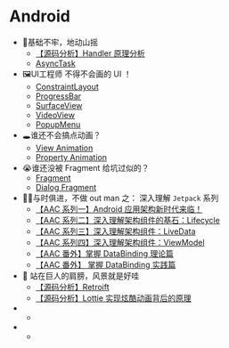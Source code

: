 # Android



- 💪基础不牢，地动山摇
  - [【源码分析】Handler 原理分析](./handler.md)
  - [AsyncTask](./asynctask.md)
- 🖼UI工程师 不得不会画的 UI ！
  - [ConstraintLayout](./constraintlayout.md)
  - [ProgressBar](./progressbar.md)
  - [SurfaceView](./surfaceview.md)
  - [VideoView](./videoview.md)
  - [PopupMenu](./popupmenu.md)
- 🕳谁还不会搞点动画？
  - [View Animation](./view-animation.md)
  - [Property Animation](./property-animation.md)
- 😭谁还没被 Fragment 给坑过似的？
  - [Fragment](./fragment.md)
  - [Dialog Fragment](./dialog-fragment.md)
- 🐂🍺与时俱进，不做 out man 之： 深入理解 `Jetpack` 系列
  - [【AAC 系列一】Android 应用架构新时代来临！](./aac.md)
  - [【AAC 系列二】深入理解架构组件的基石：Lifecycle](./aac-lifecycle.md)
  - [【AAC 系列三】深入理解架构组件：LiveData](./aac-livedata.md)
  - [【AAC 系列四】深入理解架构组件：ViewModel](./aac-viewmodel.md)
  - [【AAC 番外】掌握 DataBinding 理论篇](./databinding.md)
  - [【AAC 番外】 掌握 DataBinding 实践篇](./databinding-get-started.md)
- 🤩 站在巨人的肩膀，风景就是好哇
  - [【源码分析】Retroift](./retrofit.md)
  - [【源码分析】Lottie 实现炫酷动画背后的原理](./lottie.md)
- - 
- - 

